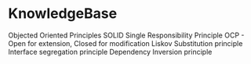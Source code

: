 # KnowledgeBase

Objected Oriented Principles
SOLID
  Single Responsibility Principle
  OCP - Open for extension, Closed for modification
  Liskov Substitution principle
  Interface segregation principle
  Dependency Inversion principle
